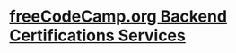 # [freeCodeCamp.org Backend Certifications Services](https://murmuring-bastion-27675.herokuapp.com/api/[servicename])
